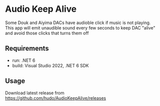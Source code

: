 # Audio Keep Alive

Some Douk and Aiyima DACs have audioble click if music is not playing. This app will emit unaudible sound every few seconds to keep DAC "alive" and avoid those clicks that turns them off

## Requirements

- run: .NET 6
- build: Visual Studio 2022, .NET 6 SDK

## Usage

Download latest release from https://github.com/hudo/AudioKeepAlive/releases
